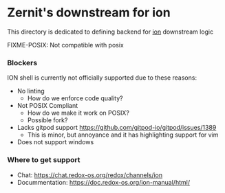 # Zernit's downstream for ion

This directory is dedicated to defining backend for [ion](https://github.com/redox-os/ion) downstream logic

FIXME-POSIX: Not compatible with posix

### Blockers
ION shell is currently not officially supported due to these reasons:
- No linting
  - How do we enforce code quality?
- Not POSIX Compliant
  - How do we make it work on POSIX?
  - Possible fork?
- Lacks gitpod support <https://github.com/gitpod-io/gitpod/issues/1389>
  - This is minor, but annoyance and it has highlighting support for vim
- Does not support windows

### Where to get support
- Chat: https://chat.redox-os.org/redox/channels/ion
- Docummentation: https://doc.redox-os.org/ion-manual/html/